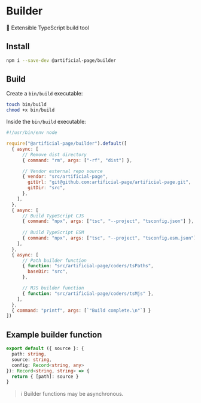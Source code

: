# Builder

🔧 Extensible TypeScript build tool

## Install

```bash
npm i --save-dev @artificial-page/builder
```

## Build

Create a `bin/build` executable:

```bash
touch bin/build
chmod +x bin/build
```

Inside the `bin/build` executable:

```js
#!/usr/bin/env node

require("@artificial-page/builder").default([
  { async: [
      // Remove dist directory
      { command: "rm", args: ["-rf", "dist"] },

      // Vendor external repo source
      { vendor: "src/artificial-page",
        gitUrl: "git@github.com:artificial-page/artificial-page.git",
        gitDir: "src",
      },
    ],
  },
  { async: [
      // Build TypeScript CJS
      { command: "npx", args: ["tsc", "--project", "tsconfig.json"] },
      
      // Build TypeScript ESM
      { command: "npx", args: ["tsc", "--project", "tsconfig.esm.json"] },
    ],
  },
  { async: [
      // Path builder function
      { function: "src/artificial-page/coders/tsPaths",
        baseDir: "src",
      },

      // MJS builder function
      { function: "src/artificial-page/coders/tsMjs" },
    ],
  },
  { command: "printf", args: [`"Build complete.\n"`] }
])
```

## Example builder function

```ts
export default ({ source }: {
  path: string,
  source: string,
  config: Record<string, any>
}): Record<string, string> => {
  return { [path]: source }
}
```

> ℹ️ Builder functions may be asynchronous.